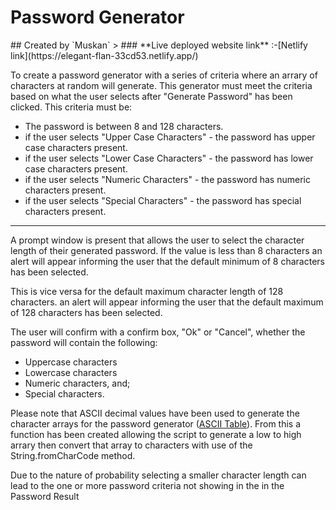 
<h1>Password Generator</h1>
## Created by `Muskan` 
> ### **Live deployed website link** :-[Netlify link](https://elegant-flan-33cd53.netlify.app/)

To create a password generator with a series of criteria where an arrary of characters at random will generate. This generator must meet the criteria based on what the user selects after "Generate Password" has been clicked. This criteria must be:

- The password is between 8 and 128 characters.
- if the user selects "Upper Case Characters" - the password has upper case characters present.
- if the user selects "Lower Case Characters" - the password has lower case characters present.
- if the user selects "Numeric Characters" - the password has numeric characters present.
- if the user selects "Special Characters" - the password has special characters present.

______
A prompt window is present that allows the user to select the character length of their generated password. If the value is less than 8 characters an alert will appear informing the user that the default minimum of 8 characters has been selected.

This is vice versa for the default maximum character length of 128 characters. an alert will appear informing the user that the default maximum of 128 characters has been selected.

The user will confirm with a confirm box, "Ok" or "Cancel", whether the password will contain the following:
- Uppercase characters
- Lowercase characters
- Numeric characters, and;
- Special characters.

Please note that ASCII decimal values have been used to generate the character arrays for the password generator ([ASCII Table](http://www.asciitable.com/)).
From this a function has been created allowing the script to generate a low to high arrary then convert that array to characters with use of the String.fromCharCode method.

Due to the nature of probability selecting a smaller character length can lead to the one or more password criteria not showing in the in the Password Result




